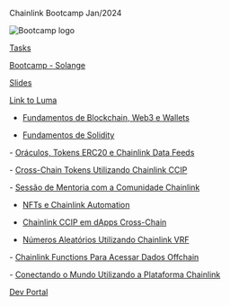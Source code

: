 Chainlink Bootcamp
Jan/2024

![Bootcamp logo](https://images.lumacdn.com/cdn-cgi/image/format=auto,fit=cover,dpr=1,quality=75,width=400,height=400/event-covers/ek/5f7c3c35-d0c8-4356-a2c9-c244badd0cc9)

[Tasks](https://forms.gle/k36cuefTTwchdPHw7)

[Bootcamp - Solange](https://github.com/solangegueiros/chainlink-bootcamp-2024)

[Slides](https://docs.google.com/presentation/d/e/2PACX-1vQDouGb19sN3qGO2zDU5VZ-JXhgnJoqVCvykLT6tbOOqX7zXqwqrJxPciBohc66nsoGs_L_UB9QZUQs/pub?start=false&loop=false&delayms=3000)

[Link to Luma](https://lu.ma/ig70bk68)

- [Fundamentos de Blockchain, Web3 e Wallets](https://www.youtube.com/watch?v=mH2hkWG6OS8)

- [​Fundamentos de Solidity](https://www.youtube.com/watch?v=VaXAPYXSdGc)

​- [Oráculos, Tokens ERC20 e Chainlink Data Feeds](https://www.youtube.com/watch?v=fi1Hkc3sS5U)

​- [Cross-Chain Tokens Utilizando Chainlink CCIP](https://www.youtube.com/watch?v=qpymWhQUDOQ)

​- [Sessão de Mentoria com a Comunidade Chainlink](https://www.youtube.com/watch?v=tWjbsnSGl6I)

- ​[NFTs e Chainlink Automation](https://www.youtube.com/watch?v=jXtLZxuQix0)

- ​[Chainlink CCIP em dApps Cross-Chain](https://www.youtube.com/watch?v=EpWqMQaHV6I)

- ​[Números Aleatórios Utilizando Chainlink VRF](https://www.youtube.com/watch?v=vbVDNhGnDRI)

​- [Chainlink Functions Para Acessar Dados Offchain](https://www.youtube.com/watch?v=tRDVuKskfv4)

​- [Conectando o Mundo Utilizando a Plataforma Chainlink](https://www.youtube.com/watch?v=XZW00WXaJQU)

[Dev Portal](https://dev.chain.link/)
